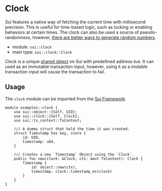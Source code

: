 # Clock

Sui features a native way of fetching the current time with millisecond precision. This is useful for time-based logic, such as locking or enabling behaviors at certain times. The clock can also be used a source of pseudo-randomness, however, [there are better ways to generate random numbers](./randomness.md).

- module: `sui::clock`
- main type: `sui::clock::Clock`

Clock is a unique [shared object](./shared-object.md) on Sui with predefined address `0x6`. It can used as an immutable transaction input, however, using it as a mutable transaction input will cause the transaction to fail.

## Usage

The `clock` module can be imported from the [Sui Framework](./sui-framework.md).

```move
module examples::clock {
    use sui::object::{Self, UID};
    use sui::clock::{Self, Clock};
    use sui::tx_context::TxContext;

    /// A dummy struct that hold the time it was created.
    struct Timestamp has key, store {
        id: UID,
        timestamp: u64,
    }

    /// Creates a new `Timestamp` Object using the `Clock`.
    public fun new(clock: &Clock, ctx: &mut TxContext): Clock {
        Timestamp {
            id: object::new(ctx),
            timestamp: clock::timestamp_ms(clock)
        }
    }
}
```
